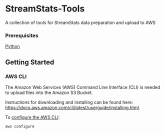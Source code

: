 # StreamStats-Tools
A collection of tools for StreamStats data preparation and upload to AWS

### Prerequisites

[Python](https://www.python.org/downloads/)

## Getting Started 

### AWS CLI

The Amazon Web Services (AWS) Command Line Interface (CLI) is needed to upload files into the Amazon S3 Bucket.  

Instructions for downloading and installing can be found here: https://docs.aws.amazon.com/cli/latest/userguide/installing.html.

To [configure the AWS CLI](https://docs.aws.amazon.com/cli/latest/userguide/cli-chap-getting-started.html):
```
aws configure
```